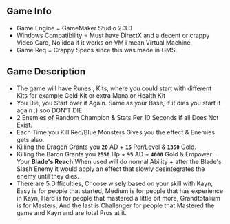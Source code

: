 ## Game Info
- Game Engine = GameMaker Studio 2.3.0
- Windows Compatibility = Must have DirectX and a decent or crappy Video Card, No idea if it works on VM i mean Virtual Machine.
- Game Req = Crappy Specs since this was made in GMS.

## Game Description
- The game will have Runes , Kits, where you could start with different Kits for example Gold Kit or extra Mana or Health Kit
- You Die, you Start over it Again. Same as your Base, if it dies you start it again :) soo DON'T DIE.
- 2 Enemies of Random Champion & Stats Per 10 Seconds if all Does Not Exist.
- Each Time you Kill Red/Blue Monsters Gives you the effect & Enemies gets also.
- Killing the Dragon Grants you **`20`** AD + **`15`** Per/Level & **`1350`** Gold.
- Killing the Baron Grants you **`2550`** Hp + **`95`** AD + **`4000`** Gold & Empower Your **Blade's Reach** When used will do normal Ability + after the Blade's Slash Enemy it would apply an effect that slowly desintegrates the enemy until they dies.
- There are 5 Difficulties, Choose wisely based on your skill with Kayn, Easy is for people that started, Medium is for people that has experience in Kayn, Hard is for people that mastered a little bit more, Grandtotalium is for Masters, And the last is Challenger for people that Mastered the game and Kayn and are total Pros at it.
